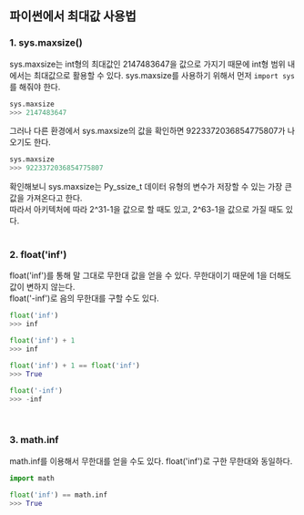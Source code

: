 ## 파이썬에서 최대값 사용법
### 1. sys.maxsize()
sys.maxsize는 int형의 최대값인 2147483647을 값으로 가지기 때문에 int형 범위 내에서는 최대값으로 활용할 수 있다. sys.maxsize를 사용하기 위해서 먼저 ```import sys```를 해줘야 한다.
```Python
sys.maxsize
>>> 2147483647
```
그러나 다른 환경에서 sys.maxsize의 값을 확인하면 9223372036854775807가 나오기도 한다.
```Python
sys.maxsize
>>> 9223372036854775807
```
확인해보니 sys.maxsize는 Py_ssize_t 데이터 유형의 변수가 저장할 수 있는 가장 큰 값을 가져온다고 한다.  
따라서 아키텍처에 따라 2^31-1을 값으로 할 때도 있고, 2^63-1을 값으로 가질 때도 있다.  
<br>

### 2. float('inf')
float('inf')를 통해 말 그대로 무한대 값을 얻을 수 있다. 무한대이기 때문에 1을 더해도 값이 변하지 않는다.  
float('-inf')로 음의 무한대를 구할 수도 있다.
```python
float('inf')
>>> inf

float('inf') + 1
>>> inf

float('inf') + 1 == float('inf')
>>> True

float('-inf')
>>> -inf
``` 
<br>

### 3. math.inf
math.inf를 이용해서 무한대를 얻을 수도 있다. float('inf')로 구한 무한대와 동일하다.
```python
import math

float('inf') == math.inf
>>> True
```
